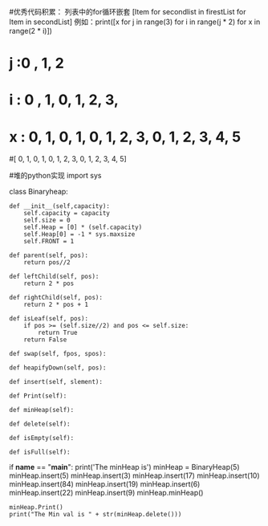 #优秀代码积累：
列表中的for循环嵌套
[Item for secondlist in firestList for Item in secondList]
例如：print([x for j in range(3) for i in range(j * 2) for x in range(2 * i)])
# j :0 , 1,          2
# i :    0 , 1,      0, 1,      2,            3,
# x :        0, 1,       0, 1,  0, 1, 2, 3,   0, 1, 2, 3, 4, 5
#[           0, 1,       0, 1,  0, 1, 2, 3,   0, 1, 2, 3, 4, 5]

#堆的python实现
import  sys

class Binaryheap:

    def __init__(self,capacity):
        self.capacity = capacity
        self.size = 0
        self.Heap = [0] * (self.capacity)
        self.Heap[0] = -1 * sys.maxsize
        self.FRONT = 1

    def parent(self, pos):
        return pos//2

    def leftChild(self, pos):
        return 2 * pos

    def rightChild(self, pos):
        return 2 * pos + 1
    
    def isLeaf(self, pos):
        if pos >= (self.size//2) and pos <= self.size:
            return True
        return False

    def swap(self, fpos, spos):

    def heapifyDown(self, pos):

    def insert(self, slement):

    def Print(self):

    def minHeap(self):

    def delete(self):

    def isEmpty(self):

    def isFull(self):

if __name__ == "__main__":
    print('The minHeap is')
    minHeap = BinaryHeap(5)
    minHeap.insert(5) 
    minHeap.insert(3) 
    minHeap.insert(17) 
    minHeap.insert(10) 
    minHeap.insert(84) 
    minHeap.insert(19) 
    minHeap.insert(6) 
    minHeap.insert(22) 
    minHeap.insert(9) 
    minHeap.minHeap() 
  
    minHeap.Print() 
    print("The Min val is " + str(minHeap.delete())) 
